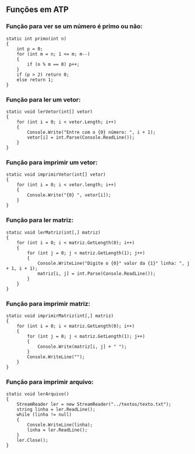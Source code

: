 ## Funções em ATP

### Função para ver se um número é primo ou não:

```
static int primo(int n)
{
    int p = 0;
    for (int m = n; 1 <= m; m--)
    {
        if (n % m == 0) p++;
    }
    if (p > 2) return 0;
    else return 1;
}   
```

### Função para ler um vetor:

```
static void lerVetor(int[] vetor)
{
    for (int i = 0; i < vetor.Length; i++)
    {
        Console.Write("Entre com o {0} número: ", i + 1);
        vetor[i] = int.Parse(Console.ReadLine());
    }
}
```

### Função para imprimir um vetor:

```
static void imprimirVetor(int[] vetor)
{
    for (int i = 0; i < vetor.length; i++)
    {
        Console.Write("{0} ", vetor[i]);
    }
}
```

### Função para ler matriz:

```
static void lerMatriz(int[,] matriz)
{
    for (int i = 0; i < matriz.GetLength(0); i++)
    {
        for (int j = 0; j < matriz.GetLength(1); j++)
        {
            Console.WriteLine("Digite o {0}° valor da {1}° linha: ", j + 1, i + 1);
            matriz[i, j] = int.Parse(Console.ReadLine());
        }
    }
}
```

### Função para imprimir matriz:

```
static void imprimirMatriz(int[,] matriz)
{
    for (int i = 0; i < matriz.GetLength(0); i++)
    {
        for (int j = 0; j < matriz.GetLength(1); j++)
        {
            Console.Write(matriz[i, j] + " ");
        }
        Console.WriteLine("");
    }
}
```

### Função para imprimir arquivo:

```
static void lerArquivo()
{
    StreamReader ler = new StreamReader("../textos/texto.txt");
    string linha = ler.ReadLine();
    while (linha != null)
    {
        Console.WriteLine(linha);
        linha = ler.ReadLine();
    }
    ler.Close();
}
```